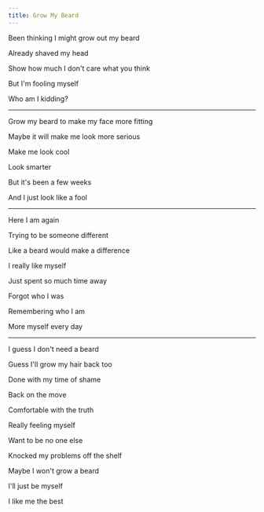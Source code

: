 ```yaml
---
title: Grow My Beard
---
```


Been thinking I might grow out my beard

Already shaved my head 

Show how much I don't care what you think

But I'm fooling myself

Who am I kidding?

---

Grow my beard to make my face more fitting

Maybe it will make me look more serious

Make me look cool

Look smarter 

But it's been a few weeks 

And I just look like a fool 

---

Here I am again

Trying to be someone different 

Like a beard would make a difference

I really like myself

Just spent so much time away

Forgot who I was 

Remembering who I am 

More myself every day

---

I guess I don't need a beard

Guess I'll grow my hair back too 

Done with my time of shame

Back on the move 

Comfortable with the truth

Really feeling myself

Want to be no one else 

Knocked my problems off the shelf

Maybe I won't grow a beard

I'll just be myself

I like me the best
